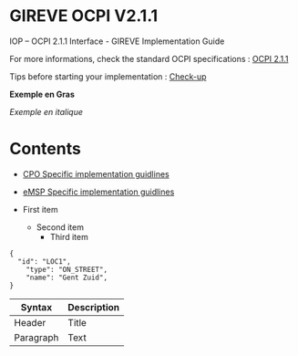 # GIREVE OCPI V2.1.1
IOP – OCPI 2.1.1 Interface - GIREVE Implementation Guide

For more informations, check the standard OCPI specifications : [OCPI 2.1.1](https://github.com/ocpi/ocpi/tree/release-2.1.1-bugfixes#contents)

Tips before starting your implementation : [Check-up](checkup_edits.md)

**Exemple en Gras**

*Exemple en italique*

# Contents
- [CPO Specific implementation guidlines](cpo_edits.md)
- [eMSP Specific implementation guidlines](emsp_edits.md)


 
- First item
	- Second item
		- Third item 

```
{
  "id": "LOC1",
	"type": "ON_STREET",
	"name": "Gent Zuid",
}
```

| Syntax | Description |
| ----------- | ----------- |
| Header | Title |
| Paragraph | Text |
